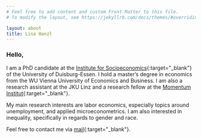 ```yaml
---
# Feel free to add content and custom Front Matter to this file.
# To modify the layout, see https://jekyllrb.com/docs/themes/#overriding-theme-defaults

layout: about
title: Lisa Hanzl
---
```


### Hello,
<p> </p>

I am a PhD candidate at the [Institute for Socioeconomics](https://www.uni-due.de/soziooekonomie/hanzl){:target="_blank"} of the University of Duisburg-Essen. I hold a master’s degree in economics from the WU Vienna University of Economics and Business. I am also a research assistant at the JKU Linz and a research fellow at the [Momentum Institut](https://www.momentum-institut.at/author/lisa-hanzl){:target="_blank"}.

My main research interests are labor economics, especially topics around unemployment, and applied microeconometrics. I am also interested in inequality, specifically in regards to gender and race. 

Feel free to contact me via [mail](mailto:lisa.hanzl@icloud.com){:target="_blank"}.
